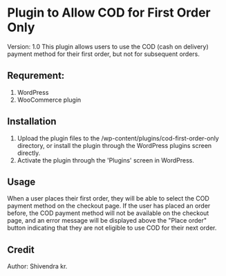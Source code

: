 # Plugin to Allow COD for First Order Only
Version: 1.0
This plugin allows users to use the COD (cash on delivery) payment method for their first order, but not for subsequent orders.

## Requrement:
1. WordPress
2. WooCommerce plugin

## Installation
1. Upload the plugin files to the /wp-content/plugins/cod-first-order-only directory, or install the plugin through the WordPress plugins screen directly.
2. Activate the plugin through the 'Plugins' screen in WordPress.

## Usage
When a user places their first order, they will be able to select the COD payment method on the checkout page.
If the user has placed an order before, the COD payment method will not be available on the checkout page, and an error message will be displayed above the "Place order" button indicating that they are not eligible to use COD for their next order.

## Credit
Author: Shivendra kr.

